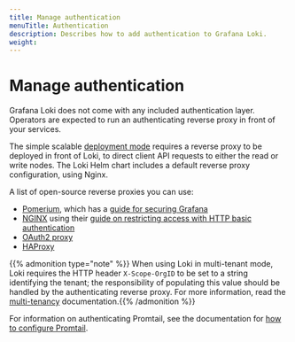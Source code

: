 ```yaml
---
title: Manage authentication
menuTitle: Authentication
description: Describes how to add authentication to Grafana Loki.
weight: 
---
```

# Manage authentication

Grafana Loki does not come with any included authentication layer. Operators are
expected to run an authenticating reverse proxy in front of your services.

The simple scalable [deployment mode](../../get-started/deployment-modes/) requires a reverse proxy to be deployed in front of Loki, to direct client API requests to either the read or write nodes. The Loki Helm chart includes a default reverse proxy configuration, using Nginx.

A list of open-source reverse proxies you can use:

-  [Pomerium](https://www.pomerium.com/docs), which has a [guide for securing Grafana](https://www.pomerium.com/docs/guides/grafana)
-  [NGINX](https://docs.nginx.com/nginx/) using their [guide on restricting access with HTTP basic authentication](https://docs.nginx.com/nginx/admin-guide/security-controls/configuring-http-basic-authentication/)
-  [OAuth2 proxy](https://github.com/oauth2-proxy/oauth2-proxy)
-  [HAProxy](https://www.haproxy.org/)

{{% admonition type="note" %}}
When using Loki in multi-tenant mode, Loki requires the HTTP header
`X-Scope-OrgID` to be set to a string identifying the tenant; the responsibility
of populating this value should be handled by the authenticating reverse proxy.
For more information, read the [multi-tenancy](../multi-tenancy/) documentation.{{% /admonition %}}

For information on authenticating Promtail, see the documentation for [how to
configure Promtail](../../send-data/promtail/configuration/).
